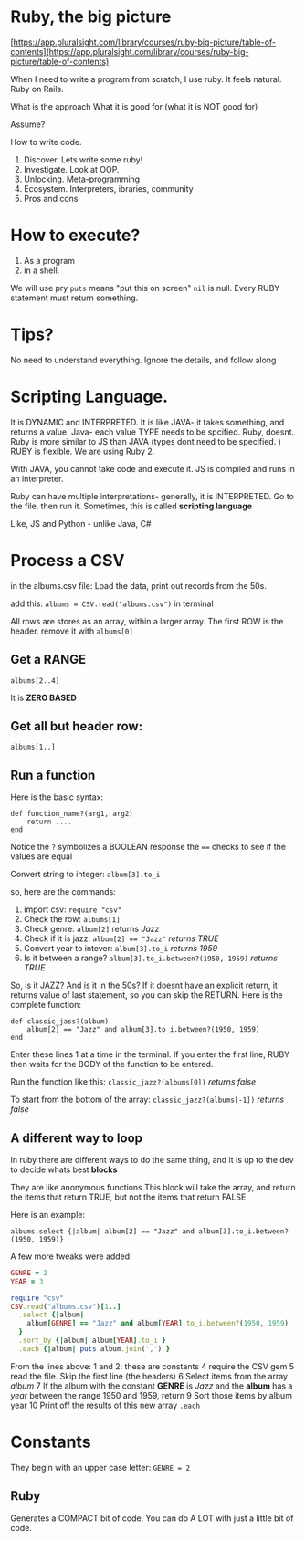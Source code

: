 

# Ruby, the big picture

[https://app.pluralsight.com/library/courses/ruby-big-picture/table-of-contents](https://app.pluralsight.com/library/courses/ruby-big-picture/table-of-contents)

When I need to write a program from scratch, I use ruby.
It feels natural.
Ruby on Rails.

What is the approach
What it is good for
(what it is NOT good for)

Assume?

How to write code.

1. Discover. Lets write some ruby!
2. Investigate. Look at OOP.
3. Unlocking. Meta-programming
4. Ecosystem. Interpreters, ibraries, community
5. Pros and cons




# How to execute?
1. As a program
2. in a shell.

We will use pry
`puts` means "put this on screen"
`nil` is null. Every RUBY statement must return something.

# Tips?
No need to understand everything.
Ignore the details, and follow along

# Scripting Language.
It is DYNAMIC and INTERPRETED.
It is like JAVA- it takes something, and returns a value.
Java- each value TYPE needs to be spcified.
Ruby, doesnt.
Ruby is more similar to JS than JAVA (types dont need to be specified. )
RUBY is flexible.
We are using Ruby 2.

With JAVA, you cannot take code and execute it. JS is compiled and runs in an interpreter.

Ruby can have multiple interpretations- generally, it is INTERPRETED. Go to the file, then run it.
Sometimes, this is called **scripting language**

Like, JS and Python - unlike Java, C#

# Process a CSV

in the albums.csv file:
Load the data, print out records from the 50s.

add this: `albums = CSV.read("albums.csv")` in terminal

All rows are stores as an array, within a larger array.
The first ROW is the header.
remove it with `albums[0]`

## Get a RANGE
`albums[2..4]`

It is **ZERO BASED**

## Get all but header row:
`albums[1..]`

## Run a function
Here is the basic syntax:
```
def function_name?(arg1, arg2)
    return ....
end
```

Notice the `?` symbolizes a BOOLEAN response
the `==` checks to see if the values are equal

Convert string to integer:
`album[3].to_i`

so, here are the commands:
1. import csv: `require "csv"`
2. Check the row: `albums[1]`
3. Check genre: `album[2]` returns *Jazz*
4. Check if it is jazz: `album[2] == "Jazz"` *returns TRUE*
5. Convert year to intever: `album[3].to_i` *returns 1959*
6. Is it between a range? `album[3].to_i.between?(1950, 1959)` *returns TRUE*


So, is it JAZZ? And is it in the 50s?
If it doesnt have an explicit return, it returns value of last statement, so you can skip the RETURN. Here is the complete function:

```
def classic_jass?(album)
    album[2] == "Jazz" and album[3].to_i.between?(1950, 1959)
end
```

Enter these lines 1 at a time in the terminal. If you enter the first line, RUBY then waits for the BODY of the function to be entered.

Run the function like this:
`classic_jazz?(albums[0])` *returns false*

To start from the bottom of the array:
`classic_jazz?(albums[-1])` *returns false*

## A different way to loop

In ruby there are different ways to do the same thing, and it is up to the dev to decide whats best
**blocks**

They are like anonymous functions
This block will take the array, and return the items that return TRUE, but not the items that return FALSE

Here is an example:
```
albums.select {|album| album[2] == "Jazz" and album[3].to_i.between?(1950, 1959)}
```

A few more tweaks were added:
``` Ruby {.line-numbers}
GENRE = 2
YEAR = 3

require "csv"
CSV.read("albums.csv")[1..]
  .select {|album|
    album[GENRE] == "Jazz" and album[YEAR].to_i.between?(1950, 1959)
  }
  .sort_by {|album| album[YEAR].to_i }
  .each {|album| puts album.join(',') }
```
From the lines above:
1 and 2: these are constants
4 require the CSV gem
5 read the file. Skip the first line (the headers)
6 Select items from the array *album*
7 If the album with the constant **GENRE** is *Jazz* and the **album** has a *year* between the range 1950 and 1959, return
9 Sort those items by album year
10 Print off the results of this new array `.each`


# Constants

They begin with an upper case letter: `GENRE = 2`


## Ruby
Generates a COMPACT bit of code. You can do A LOT with just a little bit of code.









